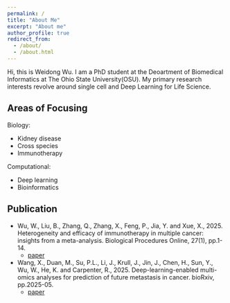 ```yaml
---
permalink: /
title: "About Me"
excerpt: "About me"
author_profile: true
redirect_from: 
  - /about/
  - /about.html
---
```


Hi, this is Weidong Wu. I am a PhD student at the Deoartment of Biomedical Informatics at The Ohio State University(OSU). My primary research interests revolve around single cell and Deep Learning for Life Science.

## Areas of Focusing
Biology:
- Kidney disease 
- Cross species 
- Immunotherapy

Computational: 
- Deep learning
- Bioinformatics 

## Publication

- Wu, W., Liu, B., Zhang, Q., Zhang, X., Feng, P., Jia, Y. and Xue, X., 2025. Heterogeneity and efficacy of immunotherapy in multiple cancer: insights from a meta-analysis. Biological Procedures Online, 27(1), pp.1-14.
  - [paper](https://link.springer.com/article/10.1186/s12575-025-00274-5)
- Wang, X., Duan, M., Su, P.L., Li, J., Krull, J., Jin, J., Chen, H., Sun, Y., Wu, W., He, K. and Carpenter, R., 2025. Deep-learning-enabled multi-omics analyses for prediction of future metastasis in cancer. bioRxiv, pp.2025-05.
  - [paper](https://www.biorxiv.org/content/10.1101/2025.05.16.654579v2.full.pdf)


